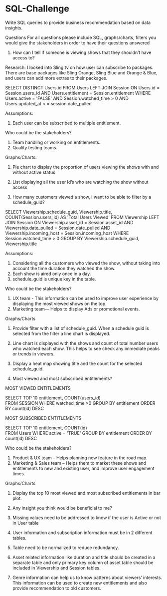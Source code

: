 # SQL-Challenge
Write SQL queries to provide business recommendation based on data insights.


Questions
For all questions please include SQL, graphs/charts, filters  you would give the stakeholders in order to have their questions answered

1.	How can I tell if someone is viewing shows that they shouldn’t have access to?

Research: I looked into Sling.tv on how user can subscribe to packages. There are base packages like Sling Orange, Sling Blue and Orange & Blue, and users can add more extras to their packages. 


SELECT DISTINCT Users.id FROM Users 
LEFT JOIN Session 
ON Users.id = Session.users_id
AND Users.entitlement = Session.entitlement
WHERE Users.active = 'FALSE'
AND Session.watched_time > 0
AND Users.updated_at < = session.date_pulled

Assumptions:
1.	Each user can be subscribed to multiple entitlement.

Who could be the stakeholders?
1.	Team handling or working on entitlements. 
2.	Quality testing teams.	

Graphs/Charts:
1.	Pie chart to display the proportion of users viewing the shows with and without active status 
2.	List displaying all the user Id’s who are watching the show without access


2.	How many customers viewed a show, I want to be able to filter by a schedule_guid?

SELECT Viewership.schedule_guid, Viewership.title, COUNT(Session.users_id) AS 'Total Users Viewed'
FROM Viewership
LEFT JOIN Session
ON Viewership.asset_id = Session.asset_id
	AND Viewership.date_pulled = Session.date_pulled
	AND Viewership.incoming_host = Session.incoming_host
WHERE Session.watched_time > 0
GROUP BY Viewership.schedule_guid, Viewership.title

Assumptions:
1.	Considering all the customers who viewed the show, without taking into account the time duration they watched the show.
2.	Each show is aired only once in a day. 
3.	schedule_guid is unique key in the table.

Who could be the stakeholders?
1.	UX team - This information can be used to improve user experience by displaying the most viewed shows on the top.
2.	Marketing team— Helps to display Ads or promotional events. 

Graphs/Charts
1.	Provide filter with a list of schedule_guid. When a schedule guid is selected from the filter a line chart is displayed.
2.	Line chart is displayed with the shows and count of total number users who watched each show. This helps to see check any immediate peaks or trends in viewers.
3.	Display a heat map showing title and the count for the selected schedule_guid.
 

3.	Most viewed and most subscribed entitlements?  

MOST VIEWED ENTITLEMENTS

SELECT TOP 10 entitlement, COUNT(users_id)  
FROM SESSION 
WHERE watched_time >0
GROUP BY entitlement
ORDER BY count(id) DESC

MOST SUBSCRIBED ENTITLEMENTS

SELECT TOP 10 entitlement, COUNT(id)  
FROM Users 
WHERE active = 'TRUE'
GROUP BY entitlement
ORDER BY count(id) DESC

Who could be the stakeholders?
1.	Product & UX team – Helps planning new feature in the road map. 
2.	Marketing & Sales team – Helps them to market these shows and entitlements to new and existing user, and improve user engagement times. 

Graphs/Charts
1.	Display the top 10 most viewed and most subscribed entitlements in bar plot.


4.	Any insight you think would be beneficial to me?

1.	Missing values need to be addressed to know if the user is Active or not in User table
2.	User information and subscription information must be in 2 different tables.
3.	Table need to be normalized to reduce redundancy.
4.	Asset related information like duration and title should be created in a separate table and only primary key column of asset table should be included in Viewership and Session tables.
5.	Genre information can help us to know patterns about viewers’ interests. This information can be used to create new entitlements and also provide recommendation to old customers. 

